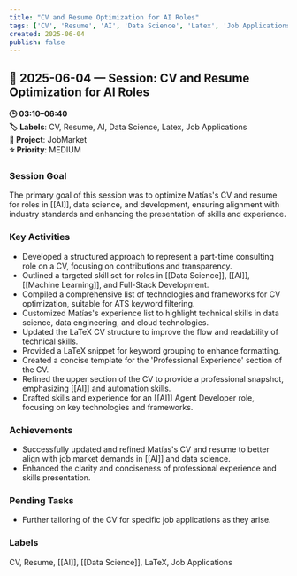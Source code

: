 ```yaml
---
title: "CV and Resume Optimization for AI Roles"
tags: ['CV', 'Resume', 'AI', 'Data Science', 'Latex', 'Job Applications']
created: 2025-06-04
publish: false
---
```


## 📅 2025-06-04 — Session: CV and Resume Optimization for AI Roles

**🕒 03:10–06:40**  
**🏷️ Labels**: CV, Resume, AI, Data Science, Latex, Job Applications  
**📂 Project**: JobMarket  
**⭐ Priority**: MEDIUM  


### Session Goal
The primary goal of this session was to optimize Matías's CV and resume for roles in [[AI]], data science, and development, ensuring alignment with industry standards and enhancing the presentation of skills and experience.

### Key Activities
- Developed a structured approach to represent a part-time consulting role on a CV, focusing on contributions and transparency.
- Outlined a targeted skill set for roles in [[Data Science]], [[AI]], [[Machine Learning]], and Full-Stack Development.
- Compiled a comprehensive list of technologies and frameworks for CV optimization, suitable for ATS keyword filtering.
- Customized Matías's experience list to highlight technical skills in data science, data engineering, and cloud technologies.
- Updated the LaTeX CV structure to improve the flow and readability of technical skills.
- Provided a LaTeX snippet for keyword grouping to enhance formatting.
- Created a concise template for the 'Professional Experience' section of the CV.
- Refined the upper section of the CV to provide a professional snapshot, emphasizing [[AI]] and automation skills.
- Drafted skills and experience for an [[AI]] Agent Developer role, focusing on key technologies and frameworks.

### Achievements
- Successfully updated and refined Matías's CV and resume to better align with job market demands in [[AI]] and data science.
- Enhanced the clarity and conciseness of professional experience and skills presentation.

### Pending Tasks
- Further tailoring of the CV for specific job applications as they arise.

### Labels
CV, Resume, [[AI]], [[Data Science]], LaTeX, Job Applications
